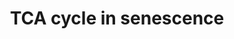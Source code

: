 ---
annotations:
- id: PW:0000277
  parent: regulatory pathway
  type: Pathway Ontology
  value: cellular senescence pathway
- id: PW:0000026
  parent: classic metabolic pathway
  type: Pathway Ontology
  value: citric acid cycle pathway
- id: PW:0000002
  parent: classic metabolic pathway
  type: Pathway Ontology
  value: classic metabolic pathway
authors:
- WayanM0
- AlexanderPico
- Egonw
- Fehrhart
- Eweitz
- Mkutmon
communities:
- ONTOX
description: Pyruvate dehydrogenase (PDH) is a central enzyme in relation to the TCA
  cycle, as it converts pyruvate into acetyl-CoA. Its activity favours TCA cycle activity.
  PDH is downregulated by PDH kinase (PDK) and upregulated by PDH phosphatase (PDP).
  PDK and PDP are respectively down and upregulated in OIS, in particular in the case
  of the oncogene BRAFV600E (James et al., 2015; Wiley & Campisi, 2016). Due to these
  regulatory mechanisms, PDH is a crucial mediator of OIS for TCA activity.  Malic
  enzyme (ME) is another crucial enzyme in the TCA cycle. There appears to be a reciprocal
  regulation between p53 and ME, mediated through AMPK activation. Downregulation
  of ME leads to p53-mediated induction of senescence, while upregulation can suppress
  it (Jiang et al., 2013; Wiley & Campisi, 2016). Because ME uses NAD+/NADP+ and produces
  NADH/NADPH, downregulation of the enzyme also affects NADPH-dependent mechanisms,
  including antioxidant defenses. This in turn can cause accumulation of reactive
  oxygen species (ROS), which activate p53 through AMPK and cause senescence (Wiley
  & Campisi, 2016).  In OIS, accumulation of TCA intermediates has been observed,
  including alpha-ketoglutarate, citrate and malate (Kaplon et al., 2013). Further
  research showed that increased alpha-ketoglutarate has an effect on transcriptional
  regulation (Salama et al., 2014).  Lipids are also part of the input of the TCA
  cycle, and fatty acid oxidation has been observed to increase in OIS (Sabbatinelli
  et al., 2019).  Malate dehydrogenase (MDH1) also plays an important role in the
  TCA cycle and is part of the malate-aspartate shuttle. Lower levels of the enzyme
  were observed in DNA-damage induced and proliferative exhaustion-induced senescent
  cells. Downregulation of MDH1 also affects the NAD+/NADH ratio, known to be related
  to senescence. Other enzymes of the malate-aspartate shuttle also affect this ratio,
  such as the aspartate aminotransferase (GOT1). Factors influencing NAD metabolism
  in senescence have been addressed in more details in https://www.wikipathways.org/index.php/Pathway:WP5046
last-edited: 2023-01-18
ndex: 75a193ee-8b75-11eb-9e72-0ac135e8bacf
organisms:
- Homo sapiens
redirect_from:
- /index.php/Pathway:WP5050
- /instance/WP5050
- /instance/WP5050_r124734
revision: r124734
schema-jsonld:
- '@context': https://schema.org/
  '@id': https://wikipathways.github.io/pathways/WP5050.html
  '@type': Dataset
  creator:
    '@type': Organization
    name: WikiPathways
  description: Pyruvate dehydrogenase (PDH) is a central enzyme in relation to the
    TCA cycle, as it converts pyruvate into acetyl-CoA. Its activity favours TCA cycle
    activity. PDH is downregulated by PDH kinase (PDK) and upregulated by PDH phosphatase
    (PDP). PDK and PDP are respectively down and upregulated in OIS, in particular
    in the case of the oncogene BRAFV600E (James et al., 2015; Wiley & Campisi, 2016).
    Due to these regulatory mechanisms, PDH is a crucial mediator of OIS for TCA activity.  Malic
    enzyme (ME) is another crucial enzyme in the TCA cycle. There appears to be a
    reciprocal regulation between p53 and ME, mediated through AMPK activation. Downregulation
    of ME leads to p53-mediated induction of senescence, while upregulation can suppress
    it (Jiang et al., 2013; Wiley & Campisi, 2016). Because ME uses NAD+/NADP+ and
    produces NADH/NADPH, downregulation of the enzyme also affects NADPH-dependent
    mechanisms, including antioxidant defenses. This in turn can cause accumulation
    of reactive oxygen species (ROS), which activate p53 through AMPK and cause senescence
    (Wiley & Campisi, 2016).  In OIS, accumulation of TCA intermediates has been observed,
    including alpha-ketoglutarate, citrate and malate (Kaplon et al., 2013). Further
    research showed that increased alpha-ketoglutarate has an effect on transcriptional
    regulation (Salama et al., 2014).  Lipids are also part of the input of the TCA
    cycle, and fatty acid oxidation has been observed to increase in OIS (Sabbatinelli
    et al., 2019).  Malate dehydrogenase (MDH1) also plays an important role in the
    TCA cycle and is part of the malate-aspartate shuttle. Lower levels of the enzyme
    were observed in DNA-damage induced and proliferative exhaustion-induced senescent
    cells. Downregulation of MDH1 also affects the NAD+/NADH ratio, known to be related
    to senescence. Other enzymes of the malate-aspartate shuttle also affect this
    ratio, such as the aspartate aminotransferase (GOT1). Factors influencing NAD
    metabolism in senescence have been addressed in more details in https://www.wikipathways.org/index.php/Pathway:WP5046
  keywords:
  - AOA
  - Acetyl-CoA
  - BRAF
  - FH
  - Fumarate
  - GOT1
  - Glucose
  - Lipids
  - MDH1
  - ME1
  - ME2
  - Malate
  - NAD+
  - NADH
  - NADP+
  - NADPH
  - Oxaloacetate
  - PDH
  - PDK1
  - PDP2
  - Pyruvate
  - ROS
  - TP53
  - alpha-ketoglutarate
  license: CC0
  name: TCA cycle in senescence
seo: CreativeWork
title: TCA cycle in senescence
wpid: WP5050
---